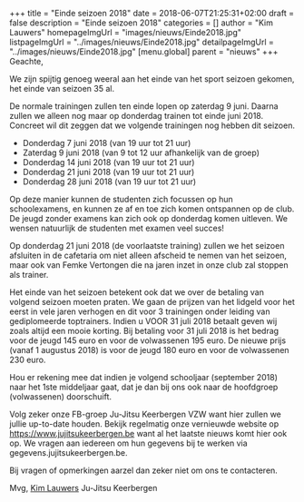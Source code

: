 +++
title = "Einde seizoen 2018"
date = 2018-06-07T21:25:31+02:00
draft = false
description = "Einde seizoen 2018"
categories = []
author = "Kim Lauwers"
homepageImgUrl = "images/nieuws/Einde2018.jpg"
listpageImgUrl = "../images/nieuws/Einde2018.jpg"
detailpageImgUrl = "../images/nieuws/Einde2018.jpg"
[menu.global]
    parent = "nieuws"
+++
Geachte,


We zijn spijtig genoeg weeral aan het einde van het sport seizoen gekomen, 
het einde van seizoen 35 al.


De normale trainingen zullen ten einde lopen op zaterdag 9 juni. Daarna zullen we alleen nog maar op donderdag trainen tot einde juni 2018. Concreet wil dit zeggen dat we volgende trainingen nog hebben dit seizoen.
- Donderdag 7 juni 2018 (van 19 uur tot 21 uur)
- Zaterdag 9 juni 2018 (van 9 tot 12 uur afhankelijk van de groep)
- Donderdag 14 juni 2018 (van 19 uur tot 21 uur)
- Donderdag 21 juni 2018 (van 19 uur tot 21 uur)
- Donderdag 28 juni 2018 (van 19 uur tot 21 uur)

Op deze manier kunnen de studenten zich focussen op hun schoolexamens, en kunnen ze af en toe zich komen ontspannen op de club. De jeugd zonder examens kan zich ook op donderdag komen uitleven.
We wensen natuurlijk de studenten met examen veel succes!

Op donderdag 21 juni 2018 (de voorlaatste training) zullen we het seizoen afsluiten in de cafetaria om niet alleen afscheid te nemen van het seizoen, maar ook van Femke Vertongen die na jaren inzet in onze club zal stoppen als trainer.

Het einde van het seizoen betekent ook dat we over de betaling van volgend seizoen moeten praten.
We gaan de prijzen van het lidgeld voor het eerst in vele jaren verhogen en dit voor 3 trainingen onder leiding van gediplomeerde toptrainers. 
Indien u VOOR 31 juli 2018 betaalt geven wij zoals altijd een mooie korting. Bij betaling voor 31 juli 2018 is het bedrag voor de jeugd 145 euro en voor de volwassenen 195 euro.
De nieuwe prijs (vanaf 1 augustus 2018) is voor de jeugd 180 euro en voor de volwassenen 230 euro.

Hou er rekening mee dat indien je volgend schooljaar (september 2018) naar het 1ste middeljaar gaat, dat je dan bij ons ook naar de hoofdgroep (volwassenen) doorschuift.

Volg zeker onze FB-groep Ju-Jitsu Keerbergen VZW want hier zullen we jullie up-to-date houden. Bekijk regelmatig onze vernieuwde website op https://www.jujitsukeerbergen.be want al het laatste nieuws komt hier ook op.
We vragen aan iedereen om hun gegevens bij te werken via gegevens.jujitsukeerbergen.be.

Bij vragen of opmerkingen aarzel dan zeker niet om ons te contacteren.

Mvg,
[Kim Lauwers](https://www.jujitsukeerbergen.be/trainers/#Kim_Lauwers)
Ju-Jitsu Keerbergen




